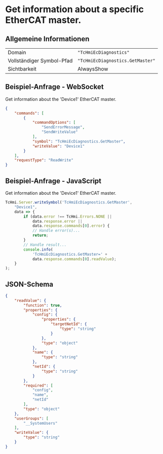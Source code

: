 # Get information about a specific EtherCAT master.

## Allgemeine Informationen

|  |  |
| - | - |
| Domain | `"TcHmiEcDiagnostics"` |
| Vollständiger Symbol-Pfad | `"TcHmiEcDiagnostics.GetMaster"` |
| Sichtbarkeit | AlwaysShow |

## Beispiel-Anfrage - WebSocket

Get information about the 'Device1' EtherCAT master.
```json
{
    "commands": [
        {
            "commandOptions": [
                "SendErrorMessage",
                "SendWriteValue"
            ],
            "symbol": "TcHmiEcDiagnostics.GetMaster",
            "writeValue": "Device1"
        }
    ],
    "requestType": "ReadWrite"
}
```

## Beispiel-Anfrage - JavaScript

Get information about the 'Device1' EtherCAT master.
```javascript
TcHmi.Server.writeSymbol('TcHmiEcDiagnostics.GetMaster',
    "Device1",
    data => {
        if (data.error !== TcHmi.Errors.NONE ||
            data.response.error ||
            data.response.commands[0].error) {
            // Handle error(s)...
            return;
        }
        // Handle result...
        console.info(
            'TcHmiEcDiagnostics.GetMaster=' +
            data.response.commands[0].readValue);
    }
);
```

## JSON-Schema

```json
{
    "readValue": {
        "function": true,
        "properties": {
            "config": {
                "properties": {
                    "targetNetId": {
                        "type": "string"
                    }
                },
                "type": "object"
            },
            "name": {
                "type": "string"
            },
            "netId": {
                "type": "string"
            }
        },
        "required": [
            "config",
            "name",
            "netId"
        ],
        "type": "object"
    },
    "userGroups": [
        "__SystemUsers"
    ],
    "writeValue": {
        "type": "string"
    }
}
```
